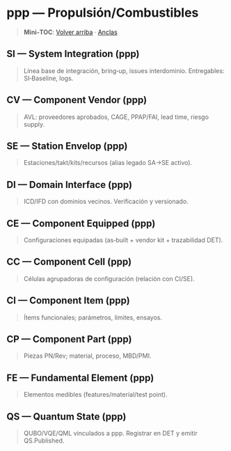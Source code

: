 # ppp — Propulsión/Combustibles
<a id="si-ppp"></a> <a id="cv-ppp"></a> <a id="se-ppp"></a>
<a id="di-ppp"></a> <a id="ce-ppp"></a>
<a id="cc-ppp"></a> <a id="ci-ppp"></a> <a id="cp-ppp"></a> <a id="fe-ppp"></a>
<a id="qs-ppp"></a>

> **Mini‑TOC**: [Volver arriba](../index-table.md) · [Anclas](../anchors.html)

## SI — System Integration (ppp)
> Línea base de integración, bring‑up, issues interdominio. Entregables: SI‑Baseline, logs.

## CV — Component Vendor (ppp)
> AVL: proveedores aprobados, CAGE, PPAP/FAI, lead time, riesgo supply.

## SE — Station Envelop (ppp)
> Estaciones/takt/kits/recursos (alias legado SA→SE activo).

## DI — Domain Interface (ppp)
> ICD/IFD con dominios vecinos. Verificación y versionado.

## CE — Component Equipped (ppp)
> Configuraciones equipadas (as‑built + vendor kit + trazabilidad DET).

## CC — Component Cell (ppp)
> Células agrupadoras de configuración (relación con CI/SE).

## CI — Component Item (ppp)
> Ítems funcionales; parámetros, límites, ensayos.

## CP — Component Part (ppp)
> Piezas PN/Rev; material, proceso, MBD/PMI.

## FE — Fundamental Element (ppp)
> Elementos medibles (features/material/test point).

## QS — Quantum State (ppp)
> QUBO/VQE/QML vinculados a ppp. Registrar en DET y emitir QS.Published.
